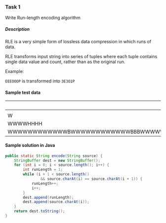 ### Task 1

Write Run-length encoding algorithm 

##### Description

RLE is a very simple form of lossless data compression in which runs of data. 

RLE transforms input string into series of tuples where each tuple contains single data value and count, rather than as the original run.
 
Example:

`EEEOOOP` is transformed into `3E3O1P`


#### Sample test data

| Input                                                               | Expected output    |
| ------------------------------------------------------------------- | ------------------ |
|                                                                     |                    |
| W                                                                   | 1W                 |
| WWWWHHHH                                                            | 4W4H               |
| WWWWWWWWWWWWBWWWWWWWWWWWWBBBWWWWWWWWWWWWWWWWWWWWWWWWBWWWWWWWWWWWWWW | 12W1B12W3B24W1B14W |

#### Sample solution in Java

```java 
public static String encode(String source) {
    StringBuffer dest = new StringBuffer();
    for (int i = 0; i < source.length(); i++) {
        int runLength = 1;
        while (i + 1 < source.length()
                && source.charAt(i) == source.charAt(i + 1)) {
            runLength++;
            i++;
        }
        dest.append(runLength);
        dest.append(source.charAt(i));
    }
    return dest.toString();
}
```
